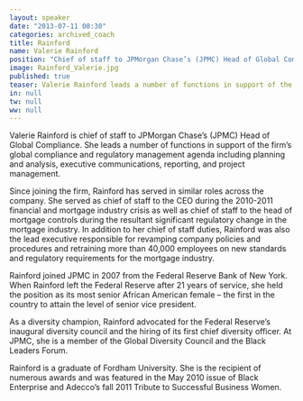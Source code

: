 ```yaml
---
layout: speaker
date: "2013-07-11 08:30"
categories: archived_coach
title: Rainford
name: Valerie Rainford
position: "Chief of staff to JPMorgan Chase’s (JPMC) Head of Global Compliance"
image: Rainford_Valerie.jpg
published: true
teaser: Valerie Rainford leads a number of functions in support of the firm’s global compliance and regulatory management agenda including planning and analysis, executive communications, reporting, and project management.
in: null
tw: null
ww: null
---
```

Valerie Rainford is chief of staff to JPMorgan Chase’s (JPMC) Head of Global Compliance. She leads a number of functions in support of the firm’s global compliance and regulatory management agenda including planning and analysis, executive communications, reporting, and project management.

Since joining the firm, Rainford has served in similar roles across the company. She served as chief of staff to the CEO during the 2010-2011 financial and mortgage industry crisis as well as chief of staff to the head of mortgage controls during the resultant significant regulatory change in the mortgage industry. In addition to her chief of staff duties, Rainford was also the lead executive responsible for revamping company policies and procedures and retraining more than 40,000 employees on new standards and regulatory requirements for the mortgage industry.

Rainford joined JPMC in 2007 from the Federal Reserve Bank of New York. When Rainford left the Federal Reserve after 21 years of service, she held the position as its most senior African American female – the first in the country to attain the level of senior vice president.

As a diversity champion, Rainford advocated for the Federal Reserve’s inaugural diversity council and the hiring of its first chief diversity officer. At JPMC, she is a member of the Global Diversity Council and the Black Leaders Forum.

Rainford is a graduate of Fordham University. She is the recipient of numerous awards and was featured in the May 2010 issue of Black Enterprise and Adecco’s fall 2011 Tribute to Successful Business Women. 


